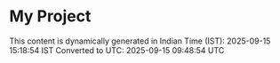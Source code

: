 # My Project

This content is dynamically generated in Indian Time (IST): 2025-09-15 15:18:54 IST
Converted to UTC: 2025-09-15 09:48:54 UTC
